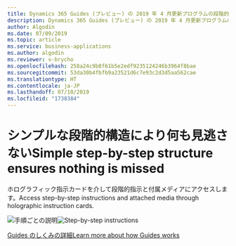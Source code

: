 ```yaml
---
title: Dynamics 365 Guides (プレビュー) の 2019 年 4 月更新プログラムの段階的指示カード機能
description: Dynamics 365 Guides (プレビュー) の 2019 年 4 月更新プログラムの段階的指示カード機能により、ユーザーは一連の指示に確実に従うようになり、指示の見逃しがなくなります。
author: Algodin
ms.date: 07/09/2019
ms.topic: article
ms.service: business-applications
ms.author: algodin
ms.reviewer: v-brycho
ms.openlocfilehash: 258a24c9b8f61b5e2edf9235124246b3964f8bae
ms.sourcegitcommit: 53da30b4fbfb9a23521d6c7e93c2d3d5aa562cae
ms.translationtype: HT
ms.contentlocale: ja-JP
ms.lasthandoff: 07/10/2019
ms.locfileid: "1738384"
---
```

# <a name="simple-step-by-step-structure-ensures-nothing-is-missed"></a><span data-ttu-id="50c06-103">シンプルな段階的構造により何も見逃さない</span><span class="sxs-lookup"><span data-stu-id="50c06-103">Simple step-by-step structure ensures nothing is missed</span></span>

<span data-ttu-id="50c06-104">ホログラフィック指示カードを介して段階的指示と付属メディアにアクセスします。</span><span class="sxs-lookup"><span data-stu-id="50c06-104">Access step-by-step instructions and attached media through holographic instruction cards.</span></span>

<span data-ttu-id="50c06-105">![手順ごとの説明](media/step-card-basic.PNG "手順ごとの説明")</span><span class="sxs-lookup"><span data-stu-id="50c06-105">![Step-by-step instructions](media/step-card-basic.PNG "Step-by-step instructions")</span></span>

[<span data-ttu-id="50c06-106">Guides のしくみの詳細</span><span class="sxs-lookup"><span data-stu-id="50c06-106">Learn more about how Guides works</span></span>](https://docs.microsoft.com/dynamics365/mixed-reality/guides/authoring-overview)
